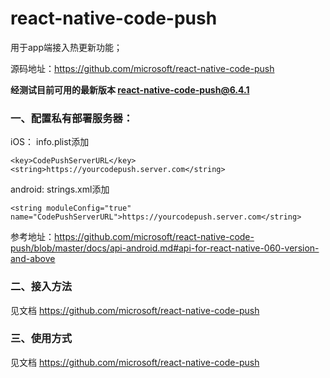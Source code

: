 # react-native-code-push

用于app端接入热更新功能；

源码地址：https://github.com/microsoft/react-native-code-push

**经测试目前可用的最新版本 react-native-code-push@6.4.1**

### 一、配置私有部署服务器：
iOS：
info.plist添加
```
<key>CodePushServerURL</key>
<string>https://yourcodepush.server.com</string>
```

android:
strings.xml添加
```
<string moduleConfig="true" name="CodePushServerURL">https://yourcodepush.server.com</string>
```

参考地址：https://github.com/microsoft/react-native-code-push/blob/master/docs/api-android.md#api-for-react-native-060-version-and-above

### 二、接入方法
见文档
https://github.com/microsoft/react-native-code-push

### 三、使用方式
见文档
https://github.com/microsoft/react-native-code-push